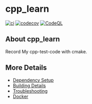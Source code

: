# cpp_learn

[![ci](https://github.com/OpenAskDragon/cpp_learn/actions/workflows/ci.yml/badge.svg)](https://github.com/OpenAskDragon/cpp_learn/actions/workflows/ci.yml)
[![codecov](https://codecov.io/gh/OpenAskDragon/cpp_learn/branch/main/graph/badge.svg)](https://codecov.io/gh/OpenAskDragon/cpp_learn)
[![CodeQL](https://github.com/OpenAskDragon/cpp_learn/actions/workflows/codeql-analysis.yml/badge.svg)](https://github.com/OpenAskDragon/cpp_learn/actions/workflows/codeql-analysis.yml)

## About cpp_learn
Record My cpp-test-code with cmake.


## More Details

 * [Dependency Setup](README_dependencies.md)
 * [Building Details](README_building.md)
 * [Troubleshooting](README_troubleshooting.md)
 * [Docker](README_docker.md)

